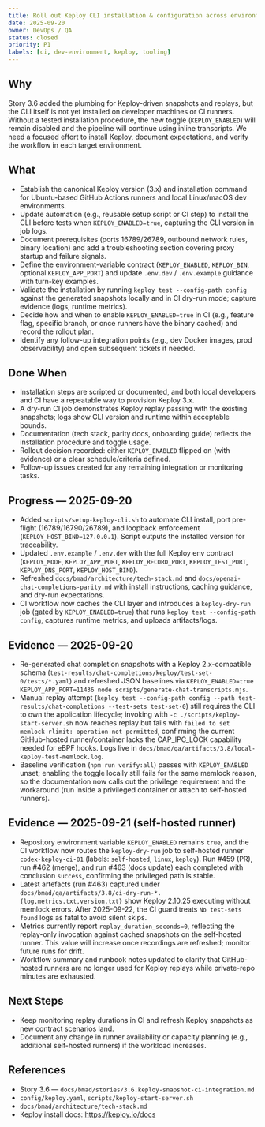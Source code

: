 ```yaml
---
title: Roll out Keploy CLI installation & configuration across environments
date: 2025-09-20
owner: DevOps / QA
status: closed
priority: P1
labels: [ci, dev-environment, keploy, tooling]
---
```


## Why

Story 3.6 added the plumbing for Keploy-driven snapshots and replays, but the CLI itself is not yet installed on developer machines or CI runners. Without a tested installation procedure, the new toggle (`KEPLOY_ENABLED`) will remain disabled and the pipeline will continue using inline transcripts. We need a focused effort to install Keploy, document expectations, and verify the workflow in each target environment.

## What

- Establish the canonical Keploy version (3.x) and installation command for Ubuntu-based GitHub Actions runners and local Linux/macOS dev environments.
- Update automation (e.g., reusable setup script or CI step) to install the CLI before tests when `KEPLOY_ENABLED=true`, capturing the CLI version in job logs.
- Document prerequisites (ports 16789/26789, outbound network rules, binary location) and add a troubleshooting section covering proxy startup and failure signals.
- Define the environment-variable contract (`KEPLOY_ENABLED`, `KEPLOY_BIN`, optional `KEPLOY_APP_PORT`) and update `.env.dev` / `.env.example` guidance with turn-key examples.
- Validate the installation by running `keploy test --config-path config` against the generated snapshots locally and in CI dry-run mode; capture evidence (logs, runtime metrics).
- Decide how and when to enable `KEPLOY_ENABLED=true` in CI (e.g., feature flag, specific branch, or once runners have the binary cached) and record the rollout plan.
- Identify any follow-up integration points (e.g., dev Docker images, prod observability) and open subsequent tickets if needed.

## Done When

- Installation steps are scripted or documented, and both local developers and CI have a repeatable way to provision Keploy 3.x.
- A dry-run CI job demonstrates Keploy replay passing with the existing snapshots; logs show CLI version and runtime within acceptable bounds.
- Documentation (tech stack, parity docs, onboarding guide) reflects the installation procedure and toggle usage.
- Rollout decision recorded: either `KEPLOY_ENABLED` flipped on (with evidence) or a clear schedule/criteria defined.
- Follow-up issues created for any remaining integration or monitoring tasks.

## Progress — 2025-09-20

- Added `scripts/setup-keploy-cli.sh` to automate CLI install, port pre-flight (16789/16790/26789), and loopback enforcement (`KEPLOY_HOST_BIND=127.0.0.1`). Script outputs the installed version for traceability.
- Updated `.env.example` / `.env.dev` with the full Keploy env contract (`KEPLOY_MODE`, `KEPLOY_APP_PORT`, `KEPLOY_RECORD_PORT`, `KEPLOY_TEST_PORT`, `KEPLOY_DNS_PORT`, `KEPLOY_HOST_BIND`).
- Refreshed `docs/bmad/architecture/tech-stack.md` and `docs/openai-chat-completions-parity.md` with install instructions, caching guidance, and dry-run expectations.
- CI workflow now caches the CLI layer and introduces a `keploy-dry-run` job (gated by `KEPLOY_ENABLED=true`) that runs `keploy test --config-path config`, captures runtime metrics, and uploads artifacts/logs.

## Evidence — 2025-09-20

- Re-generated chat completion snapshots with a Keploy 2.x-compatible schema (`test-results/chat-completions/keploy/test-set-0/tests/*.yaml`) and refreshed JSON baselines via `KEPLOY_ENABLED=true KEPLOY_APP_PORT=11436 node scripts/generate-chat-transcripts.mjs`.
- Manual replay attempt (`keploy test --config-path config --path test-results/chat-completions --test-sets test-set-0`) still requires the CLI to own the application lifecycle; invoking with `-c ./scripts/keploy-start-server.sh` now reaches replay but fails with `failed to set memlock rlimit: operation not permitted`, confirming the current GitHub-hosted runner/container lacks the CAP_IPC_LOCK capability needed for eBPF hooks. Logs live in `docs/bmad/qa/artifacts/3.8/local-keploy-test-memlock.log`.
- Baseline verification (`npm run verify:all`) passes with `KEPLOY_ENABLED` unset; enabling the toggle locally still fails for the same memlock reason, so the documentation now calls out the privilege requirement and the workaround (run inside a privileged container or attach to self-hosted runners).

## Evidence — 2025-09-21 (self-hosted runner)

- Repository environment variable `KEPLOY_ENABLED` remains `true`, and the CI workflow now routes the `keploy-dry-run` job to self-hosted runner `codex-keploy-ci-01` (labels: `self-hosted`, `linux`, `keploy`). Run #459 (PR), run #462 (merge), and run #463 (docs update) each completed with conclusion `success`, confirming the privileged path is stable.
- Latest artefacts (run #463) captured under `docs/bmad/qa/artifacts/3.8/ci-dry-run-*.{log,metrics.txt,version.txt}` show Keploy 2.10.25 executing without memlock errors. After 2025-09-22, the CI guard treats `No test-sets found` logs as fatal to avoid silent skips.
- Metrics currently report `replay_duration_seconds=0`, reflecting the replay-only invocation against cached snapshots on the self-hosted runner. This value will increase once recordings are refreshed; monitor future runs for drift.
- Workflow summary and runbook notes updated to clarify that GitHub-hosted runners are no longer used for Keploy replays while private-repo minutes are exhausted.

## Next Steps

- Keep monitoring replay durations in CI and refresh Keploy snapshots as new contract scenarios land.
- Document any change in runner availability or capacity planning (e.g., additional self-hosted runners) if the workload increases.

## References

- Story 3.6 — `docs/bmad/stories/3.6.keploy-snapshot-ci-integration.md`
- `config/keploy.yaml`, `scripts/keploy-start-server.sh`
- `docs/bmad/architecture/tech-stack.md`
- Keploy install docs: https://keploy.io/docs
